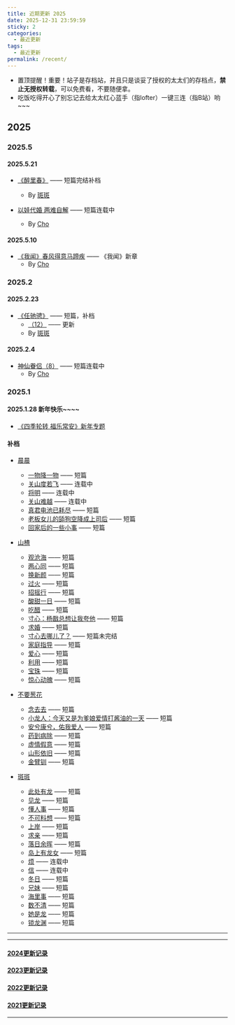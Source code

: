 ```yaml
---
title: 近期更新 2025
date: 2025-12-31 23:59:59
sticky: 2
categories: 
  - 最近更新
tags: 
  - 最近更新
permalink: /recent/
---
```


- 置顶提醒！重要！站子是存档站，并且只是谈妥了授权的太太们的存档点，**禁止无授权转载**，可以免费看，不要随便拿。
- 吃饭吃得开心了别忘记去给太太红心蓝手（指lofter）一键三连（指B站）哟~~~

## 2025

### 2025.5

#### 2025.5.21

- <a href="/pages/4144d0/">《醉里春》</a> —— 短篇完结补档
  - By [斑斑](/categories/?category=斑斑)

- <a href="https://chobitv.lofter.com/post/73eea33e_2be944ad3">以娃代婚 两难自解</a> —— 短篇连载中
  - By [Cho](/categories/?category=Cho)

#### 2025.5.10

- <a href="/pages/d8b76f/">《我闻》春风得意马蹄疾</a> —— 《我闻》新章
  - By [Cho](/categories/?category=Cho)

### 2025.2

#### 2025.2.23

- <a href="/pages/011b9d/">《任驰骋》</a> —— 短篇，补档
  - <a href="/pages/011b9d/#_12">（12）</a> —— 更新
  - By [斑斑](/categories/?category=斑斑)

#### 2025.2.4

- <a href="/pages/495f6d/#_8">神仙眷侣（8）</a> —— 短篇连载中
  - By [Cho](/categories/?category=Cho)

### 2025.1

#### 2025.1.28 新年快乐~~~~

- <a href="/2025/nian/">《四季轮转 福乐常安》新年专题</a>

#### 补档

- [晨晨](/categories/?category=晨晨)
  - <a href="/pages/4dff23/">一物降一物</a> —— 短篇
  - <a href="/pages/6d03df/">关山度若飞</a> —— 连载中
  - <a href="/pages/dba3a0/">将明</a> —— 连载中
  - <a href="/pages/751f20/">关山难越</a> —— 连载中
  - <a href="/pages/91e78d/">真君电池已耗尽</a> —— 短篇
  - <a href="/pages/8eaf0a/">老板女儿的舔狗空降成上司后</a> —— 短篇
  - <a href="/pages/817bdc/">回家后的一些小事</a> —— 短篇

- [山楂](/categories/?category=山楂)
  - <a href="/pages/03622a/">观沧海</a> —— 短篇
  - <a href="/pages/02a787/">两心同</a> —— 短篇
  - <a href="/pages/ac0801/">换新颜</a> —— 短篇
  - <a href="/pages/5ab9ec/">过火</a> —— 短篇
  - <a href="/pages/75616a/">招摇行</a> —— 短篇
  - <a href="/pages/81f335/">酸甜一日</a> —— 短篇
  - <a href="/pages/df6fc9/">吃醋</a> —— 短篇
  - <a href="/pages/677f03/">寸心：杨戬总想让我夸他</a> —— 短篇
  - <a href="/pages/395268/">求婚</a> —— 短篇
  - <a href="/pages/2fff3b/">寸心去哪儿了？</a> —— 短篇未完结
  - <a href="/pages/2cb4aa/">家庭指导</a> —— 短篇
  - <a href="/pages/58a402/">爱心</a> —— 短篇
  - <a href="/pages/faf3a9/">利用</a> —— 短篇
  - <a href="/pages/8e171e/">宝珠</a> —— 短篇
  - <a href="/pages/2de55d/">惊心动魄</a> —— 短篇

- [不要葱花](/categories/?category=不要葱花)
  - <a href="/pages/dd59c0/">念去去</a> —— 短篇
  - <a href="/pages/3b0c5e/">小龙人：今天又是为爹娘爱情打酱油的一天</a> —— 短篇
  - <a href="/pages/db989f/">安兮康兮，佑我爱人</a> —— 短篇
  - <a href="/pages/81ab19/">药到病除</a> —— 短篇
  - <a href="/pages/9493ac/">虚情假意</a> —— 短篇
  - <a href="/pages/c09d4c/">山形依旧</a> —— 短篇
  - <a href="/pages/da6033/">金臂钏</a> —— 短篇

- [斑斑](/categories/?category=斑斑)
  - <a href="/pages/e129a5/">此处有龙</a> —— 短篇
  - <a href="/pages/ac259f/">见龙</a> —— 短篇
  - <a href="/pages/e10ed1/">懂人事</a> —— 短篇
  - <a href="/pages/803bbe/">不可料想</a> —— 短篇
  - <a href="/pages/95934b/">上岸</a> —— 短篇
  - <a href="/pages/a223bf/">求亲</a> —— 短篇
  - <a href="/pages/f9eb7f/">落日余晖</a> —— 短篇
  - <a href="/pages/624b4e/">岛上有龙女</a> —— 短篇
  - <a href="/pages/36fc32/">烦</a> —— 连载中
  - <a href="/pages/c77c64/">信</a> —— 连载中
  - <a href="/pages/6b5ad6/">冬日</a> —— 短篇
  - <a href="/pages/85ae60/">兄妹</a> —— 短篇
  - <a href="/pages/525850/">海里事</a> —— 短篇
  - <a href="/pages/311249/">数不清</a> —— 短篇
  - <a href="/pages/25cd7b/">她是龙</a> —— 短篇
  - <a href="/pages/65dffc/">锁龙渊</a> —— 短篇

---
<!-- more -->
---

#### [2024更新记录](/recent/2024/)

#### [2023更新记录](/recent/2023/)

#### [2022更新记录](/recent/2022/)

#### [2021更新记录](/recent/2021/)

---
